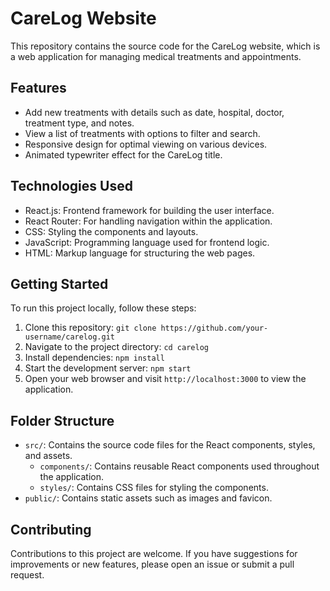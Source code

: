 # CareLog Website

This repository contains the source code for the CareLog website, which is a web application for managing medical treatments and appointments.

## Features

- Add new treatments with details such as date, hospital, doctor, treatment type, and notes.
- View a list of treatments with options to filter and search.
- Responsive design for optimal viewing on various devices.
- Animated typewriter effect for the CareLog title.

## Technologies Used

- React.js: Frontend framework for building the user interface.
- React Router: For handling navigation within the application.
- CSS: Styling the components and layouts.
- JavaScript: Programming language used for frontend logic.
- HTML: Markup language for structuring the web pages.

## Getting Started

To run this project locally, follow these steps:

1. Clone this repository: `git clone https://github.com/your-username/carelog.git`
2. Navigate to the project directory: `cd carelog`
3. Install dependencies: `npm install`
4. Start the development server: `npm start`
5. Open your web browser and visit `http://localhost:3000` to view the application.

## Folder Structure

- `src/`: Contains the source code files for the React components, styles, and assets.
  - `components/`: Contains reusable React components used throughout the application.
  - `styles/`: Contains CSS files for styling the components.
- `public/`: Contains static assets such as images and favicon.

## Contributing

Contributions to this project are welcome. If you have suggestions for improvements or new features, please open an issue or submit a pull request.
